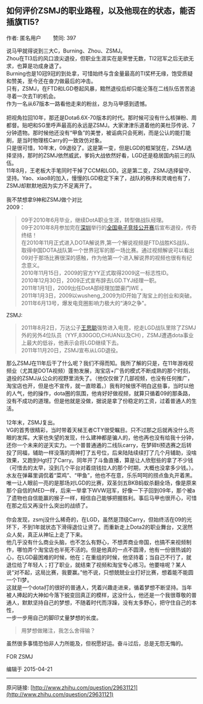 ## 如何评价ZSMJ的职业路程，以及他现在的状态，能否插旗TI5?

作者: 匿名用户&nbsp;&nbsp;&nbsp;&nbsp;&nbsp;&nbsp;&nbsp;&nbsp;赞同: 397


说马甲就得说到三大C，Burning、Zhou、ZSMJ。<br>Zhou在TI3后的风口浪尖退役，但职业生涯实在是荣誉无数，TI2冠军之后无欲无求，也算是功成身退了。<br>Burning也是10冠9冠的到处拿，可惜始终与含金量最高的TI奖杯无缘，饱受质疑和赞美，至今还在奋力做最后的冲击。<br>只有，ZSMJ，在FTD和LGD卷起风暴，黯然退役后却只能沦落在二线队伍苦苦追寻着一次去TI的机会。<br>作为一名从67版本一路看他走来的粉丝，总为马甲感到遗憾。<br><br>把视角拉回10年，那还是Dota6.6X-70版本的时代。那时候可没有什么核弹粉、周都督。贴吧和SG里呼声最高的永远是ZSMJ。大家津津乐道着他的美杜莎传说、7分钟遗物。那时候他还没有“甲鱼”的美誉，被诟病只会死刷，而是公认的能打能刷，是当时物理核Carry的一致效仿对象。<br>只是很可惜，10年末，09退役了。这是第一变，但是LGD的框架犹在，ZSMJ选择坚持，那时的ZSMJ依然威武，爹妈大战依然好看，LGD还是稳居国内前三的队伍。<br>11年8月，王老板大手笔同时干掉了CCM和LGD。这是第二变，ZSMJ选择留守、坚持。Yao、xiao8的加入，慢慢的LGD稳定下来了，战队的秩序和灵魂也有了，ZSMJ却默默地因为实力不足离开了。<br><br>我不禁想拿9神和ZSMJ做个对比<br>2009：<br><blockquote>09于2010年6月毕业，继续DotA职业生涯，转型做战队经理。<br>09于2010年8月参加完在<a href="http://baike.baidu.com/view/3329.htm" class=" wrap external" target="_blank" rel="nofollow noreferrer">深圳<i class="icon-external"></i></a>举行的<a href="http://baike.baidu.com/view/4060407.htm" class=" wrap external" target="_blank" rel="nofollow noreferrer">全国电子竞技公开赛<i class="icon-external"></i></a>后宣布退役，传奇终结！<br>在2010年11月正式进入DOTA解说界,第一个解说视频是FTD战胜KS战队、取得中国DOTA战队第一个世界冠军的那一场比赛。通过视频解说可以看出09对于那场比赛很深的感触，作为他第一个进入解说界的视频也很有有纪念意义。<br>2010年11月15日，2009的官方YY正式取得2009这一标志性ID。<br>2010年12月30日，2009正式宣布辞去LGD.TYJ经理一职。<br>2011年1月1日，2009出任DotA部经理加盟豪门WE 。<br>2011年1月3日，2009以wusheng_2009为ID开始了淘宝上的创业和突破。<br>2011年6月13号，爆发电竞圈影响力极大的“涛9之争"。</blockquote>ZSMJ:<br><blockquote>2011年8月2日，万达公子<a href="http://baike.baidu.com/view/3414094.htm" class=" wrap external" target="_blank" rel="nofollow noreferrer">王思聪<i class="icon-external"></i></a>强势进入电竞，挖走LGD战队里除了ZSMJ外的另外4位队员（YYF,830GOD,CHUAN以及CH），ZSMJ遭遇dota事业上最大的低谷，他表示会将LGD继续下去。<br>2011年11月20日，ZSMJ宣布从LGD退役。</blockquote>那么ZSMJ在11年后干了什么呢？我们不得而知。我所了解的只是，在11年游戏视频业（尤其是DOTA视频）蓬勃发展，淘宝店+广告的模式不断成熟的那个时刻，退役的ZSMJ从公众的视野里消失了。（他仅仅做了几部视频，也没有任何推广，淘宝店也开，但是也不宣传，就一直晾着。）我有时候很不明白这些事，当时以他的人气，他的操作，dota圈的氛围，他肯好好做视频，就算只循着09的那条路，没有不成功的道理。但是他就是没做，据说是拿了份稳定的工资，过着普通人的生活。<br><br>12年末，ZSMJ复出。<br>VG的首秀很精彩，当时带着天梯王者CTY很受瞩目。只不过那之后就再没什么亮眼的发挥。大家也失望的发现，什么建神都是骗人的，他也再也没有给我十分钟，还你一个未来的逆天实力。一个普普通通的二线队carry，在梦碎ti预选赛之后转投了同福，辅助一样没落的周神打了五号位，后来陆陆续续打了几个月辅助，没啥效果，又跑到Hgt打了Carry。同年开了斗鱼直播，算是让人欣慰些的拿了不少钱（可惜去的太早，没到几个平台对着烧钱拉人的那个时期，大概也没拿多少钱。）。水友在弹幕里调侃着“菜鸡”、“甲鱼”，他也不在意，乐乐呵呵的捞点鱼丸开着黑。<br>唯一让人眼前一亮的是那场对LGD的比赛，双圣剑五BKB蚂蚁杀翻全场，像是原来那个自信的MED一样，后来一举拿下WVW冠军，好像一下子回到09年，那个被a了遗物也自信能赢的猴子一样，相信自己能够把握胜利。事后马甲也很开心，可惜在那之后又再没什么突出的战绩了。<br><br>你会发现，zsmj没什么稀奇的，在LGD，虽然是顶级Carry，但始终活在09的光环下，不到1年就状态下滑得退位让贤了。而重新走上Dota2的职业舞台，又泯然众人矣，真正从神坛上走了下来。<br>他几乎没有什么商业头脑，也不怎么有野心，不想弄商业帝国，也搞不来视频制作，哪怕弄个淘宝店也半死不活的。但是他真的一点不圆滑，他有一份很热诚的心，在LGD最困难的时候，他在；在重组的时候，他坚持着；当自己不行了，就退位给了年轻人；打了职业，就结束了视频和淘宝专心练习。他要啥呢？某人说“对不起，这局比赛，我要赢。”他不说，只想兢兢业业打好比赛，想着能不能圆一个TI梦。<br>这就是一个dota打的很好的普通人，凭着兴趣走进来，循着梦想不断坚持。当年被人捧起的大神如今落下蜕变回真正的模样，这没什么，他还是一个我很尊敬的普通人，默默坚持自己的梦想，不随着时代而浮躁，没有太多野心，把守住自己的本性，<br>一步一步用自己的脚印丈量梦想的长度。<br><blockquote>用梦想做赌注，我怎么舍得输？<br></blockquote>虽然很多事情恐怕非人力所能及，但祝愿好运。奋斗过后，总是无怨无悔的。<br><br>FOR ZSMJ



编辑于 2015-04-21



---
原问链接: [http://www.zhihu.com/question/29631121](http://www.zhihu.com/question/29631121)